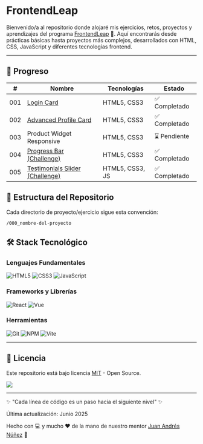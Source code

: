 # FrontendLeap
Bienvenido/a al repositorio donde alojaré mis ejercicios, retos, proyectos y aprendizajes del programa [FrontendLeap](https://frontendleap.com/) 🚀. Aquí encontrarás desde prácticas básicas hasta proyectos más complejos, desarrollados con HTML, CSS, JavaScript y diferentes tecnologías frontend.

---
## 📅 Progreso
| #   | Nombre                                                                                                       | Tecnologías     | Estado         |
|-----|--------------------------------------------------------------------------------------------------------------|-----------------|----------------|
| 001 | [Login Card](https://henmore.github.io/FrontendLeap/001_login-card/)                                         | HTML5, CSS3     | ✅ Completado   |
| 002 | [Advanced Profile Card](https://henmore.github.io/FrontendLeap/002_advanced-profile-card/)                   | HTML5, CSS3     | ✅ Completado   |
| 003 | Product Widget Responsive                                                                                    | HTML5, CSS3     | ⌛ Pendiente    |
| 004 | [Progress Bar (Challenge)](https://henmore.github.io/FrontendLeap/004_progress-bar-challenge/)               | HTML5, CSS3     | ✅ Completado   |
| 005 | [Testimonials Slider (Challenge)](https://henmore.github.io/FrontendLeap/005_testimonials-slider-challenge/) | HTML5, CSS3, JS | ✅ Completado |

## 📌 Estructura del Repositorio
Cada directorio de proyecto/ejercicio sigue esta convención:
````
/000_nombre-del-proyecto
````

## 🛠 Stack Tecnológico
### Lenguajes Fundamentales
![HTML5](https://img.shields.io/badge/-HTML5-E34F26?logo=html5&logoColor=white)
![CSS3](https://img.shields.io/badge/-CSS3-1572B6?logo=css3&logoColor=white)
![JavaScript](https://img.shields.io/badge/-JavaScript-F7DF1E?logo=javascript&logoColor=black)

### Frameworks y Librerías
![React](https://img.shields.io/badge/-React-61DAFB?logo=react&logoColor=black)
![Vue](https://img.shields.io/badge/-Vue.js-4FC08D?logo=vuedotjs&logoColor=white)

### Herramientas
![Git](https://img.shields.io/badge/-Git-F05032?logo=git&logoColor=white)
![NPM](https://img.shields.io/badge/-NPM-CB3837?logo=npm&logoColor=white)
![Vite](https://img.shields.io/badge/-Vite-646CFF?logo=vite&logoColor=white)

---
## 📜 Licencia
Este repositorio está bajo licencia [MIT](https://opensource.org/license/MIT) - Open Source.

![](https://img.shields.io/badge/License-MIT-yellow)

---
✨ "Cada línea de código es un paso hacia el siguiente nivel" ✨

Última actualización: Junio 2025

Hecho con 💻 y mucho ❤️ de la mano de nuestro mentor [Juan Andrés Núñez](https://github.com/juanwmedia) 💪

